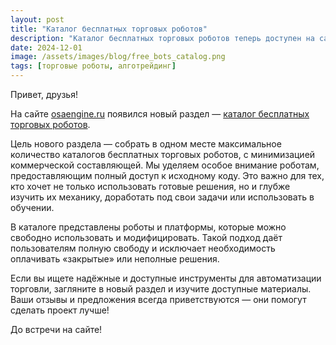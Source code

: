 ```yaml
---
layout: post
title: "Каталог бесплатных торговых роботов"
description: "Каталог бесплатных торговых роботов теперь доступен на сайте osaengine.ru для всех, кто интересуется автоматизацией торговли."
date: 2024-12-01
image: /assets/images/blog/free_bots_catalog.png
tags: [торговые роботы, алготрейдинг]
---
```


Привет, друзья!

На сайте [osaengine.ru](https://osaengine.ru/) появился новый раздел — [каталог бесплатных торговых роботов](https://osaengine.ru/%D0%B1%D0%B5%D1%81%D0%BF%D0%BB%D0%B0%D1%82%D0%BD%D1%8B%D0%B5-%D1%82%D0%BE%D1%80%D0%B3%D0%BE%D0%B2%D1%8B%D0%B5-%D1%80%D0%BE%D0%B1%D0%BE%D1%82%D1%8B/). 

Цель нового раздела — собрать в одном месте максимальное количество каталогов бесплатных торговых роботов, с минимизацией коммерческой составляющей. Мы уделяем особое внимание роботам, предоставляющим полный доступ к исходному коду. Это важно для тех, кто хочет не только использовать готовые решения, но и глубже изучить их механику, доработать под свои задачи или использовать в обучении.

В каталоге представлены роботы и платформы, которые можно свободно использовать и модифицировать. Такой подход даёт пользователям полную свободу и исключает необходимость оплачивать «закрытые» или неполные решения.

Если вы ищете надёжные и доступные инструменты для автоматизации торговли, загляните в новый раздел и изучите доступные материалы. Ваши отзывы и предложения всегда приветствуются — они помогут сделать проект лучше!

До встречи на сайте!